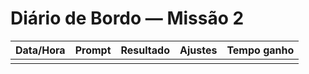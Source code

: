 # Diário de Bordo — Missão 2

| Data/Hora | Prompt | Resultado | Ajustes | Tempo ganho |
|---|---|---|---|---|
| | | | | |
